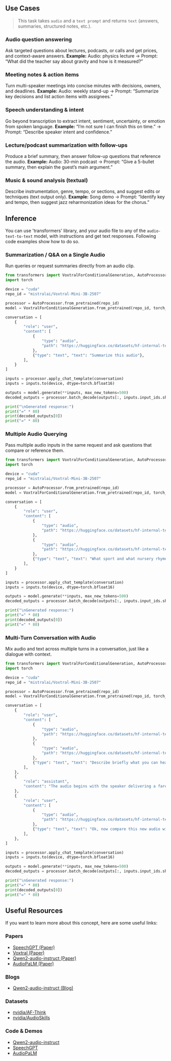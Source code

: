 ## Use Cases

> This task takes `audio` and a `text prompt` and returns `text` (answers, summaries, structured notes, etc.).

### Audio question answering
Ask targeted questions about lectures, podcasts, or calls and get prices, and context-aware answers.
**Example:** Audio: physics lecture → Prompt: “What did the teacher say about gravity and how is it measured?”

### Meeting notes & action items
Turn multi-speaker meetings into concise minutes with decisions, owners, and deadlines.
**Example:** Audio: weekly stand-up → Prompt: “Summarize key decisions and list action items with assignees.”

### Speech understanding & intent
Go beyond transcription to extract intent, sentiment, uncertainty, or emotion from spoken language.
**Example:** “I’m not sure I can finish this on time.” → Prompt: “Describe speaker intent and confidence.”

### Lecture/podcast summarization with follow-ups
Produce a brief summary, then answer follow-up questions that reference the audio.
**Example:** Audio: 30-min podcast → Prompt: “Give a 5-bullet summary, then explain the guest’s main argument.”

### Music & sound analysis (textual)
Describe instrumentation, genre, tempo, or sections, and suggest edits or techniques (text output only).
**Example:** Song demo → Prompt: “Identify key and tempo, then suggest jazz reharmonization ideas for the chorus.”

## Inference
You can use 'transformers' library, and your audio file to any of the `audio-text-to-text` model, with instructions and get text responses. Following code examples show how to do so.

### Summarization / Q&A on a Single Audio
Run queries or request summaries directly from an audio clip.

```python
from transformers import VoxtralForConditionalGeneration, AutoProcessor
import torch

device = "cuda"
repo_id = "mistralai/Voxtral-Mini-3B-2507"

processor = AutoProcessor.from_pretrained(repo_id)
model = VoxtralForConditionalGeneration.from_pretrained(repo_id, torch_dtype=torch.bfloat16, device_map=device)

conversation = [
    {
        "role": "user",
        "content": [
            {
                "type": "audio",
                "path": "https://huggingface.co/datasets/hf-internal-testing/dummy-audio-samples/resolve/main/winning_call.mp3",
            },
            {"type": "text", "text": "Summarize this audio"},
        ],
    }
]

inputs = processor.apply_chat_template(conversation)
inputs = inputs.to(device, dtype=torch.bfloat16)

outputs = model.generate(**inputs, max_new_tokens=500)
decoded_outputs = processor.batch_decode(outputs[:, inputs.input_ids.shape[1]:], skip_special_tokens=True)

print("\nGenerated response:")
print("=" * 80)
print(decoded_outputs[0])
print("=" * 80)
```

### Multiple Audio Querying 
Pass multiple audio inputs in the same request and ask questions that compare or reference them.

```python
from transformers import VoxtralForConditionalGeneration, AutoProcessor
import torch

device = "cuda"
repo_id = "mistralai/Voxtral-Mini-3B-2507"

processor = AutoProcessor.from_pretrained(repo_id)
model = VoxtralForConditionalGeneration.from_pretrained(repo_id, torch_dtype=torch.bfloat16, device_map=device)

conversation = [
    {
        "role": "user",
        "content": [
            {
                "type": "audio",
                "path": "https://huggingface.co/datasets/hf-internal-testing/dummy-audio-samples/resolve/main/mary_had_lamb.mp3",
            },
            {
                "type": "audio",
                "path": "https://huggingface.co/datasets/hf-internal-testing/dummy-audio-samples/resolve/main/winning_call.mp3",
            },
            {"type": "text", "text": "What sport and what nursery rhyme are referenced?"},
        ],
    }
]

inputs = processor.apply_chat_template(conversation)
inputs = inputs.to(device, dtype=torch.bfloat16)

outputs = model.generate(**inputs, max_new_tokens=500)
decoded_outputs = processor.batch_decode(outputs[:, inputs.input_ids.shape[1]:], skip_special_tokens=True)

print("\nGenerated response:")
print("=" * 80)
print(decoded_outputs[0])
print("=" * 80)
```

### Multi-Turn Conversation with Audio 
Mix audio and text across multiple turns in a conversation, just like a dialogue with context.

```python
from transformers import VoxtralForConditionalGeneration, AutoProcessor
import torch

device = "cuda"
repo_id = "mistralai/Voxtral-Mini-3B-2507"

processor = AutoProcessor.from_pretrained(repo_id)
model = VoxtralForConditionalGeneration.from_pretrained(repo_id, torch_dtype=torch.bfloat16, device_map=device)

conversation = [
    {
        "role": "user",
        "content": [
            {
                "type": "audio",
                "path": "https://huggingface.co/datasets/hf-internal-testing/dummy-audio-samples/resolve/main/obama.mp3",
            },
            {
                "type": "audio",
                "path": "https://huggingface.co/datasets/hf-internal-testing/dummy-audio-samples/resolve/main/bcn_weather.mp3",
            },
            {"type": "text", "text": "Describe briefly what you can hear."},
        ],
    },
    {
        "role": "assistant",
        "content": "The audio begins with the speaker delivering a farewell address in Chicago, reflecting on his eight years as president and expressing gratitude to the American people. The audio then transitions to a weather report, stating that it was 35 degrees in Barcelona the previous day, but the temperature would drop to minus 20 degrees the following day.",
    },
    {
        "role": "user",
        "content": [
            {
                "type": "audio",
                "path": "https://huggingface.co/datasets/hf-internal-testing/dummy-audio-samples/resolve/main/winning_call.mp3",
            },
            {"type": "text", "text": "Ok, now compare this new audio with the previous one."},
        ],
    },
]

inputs = processor.apply_chat_template(conversation)
inputs = inputs.to(device, dtype=torch.bfloat16)

outputs = model.generate(**inputs, max_new_tokens=500)
decoded_outputs = processor.batch_decode(outputs[:, inputs.input_ids.shape[1]:], skip_special_tokens=True)

print("\nGenerated response:")
print("=" * 80)
print(decoded_outputs[0])
print("=" * 80)
```

## Useful Resources

If you want to learn more about this concept, here are some useful links:

### Papers
- [SpeechGPT (Paper)](https://arxiv.org/pdf/2507.13264)
- [Voxtral (Paper)](https://arxiv.org/pdf/2507.13264)
- [Qwen2-audio-instruct (Paper)](https://arxiv.org/pdf/2407.10759)
- [AudioPaLM (Paper)](https://arxiv.org/pdf/2306.12925)

### Blogs
- [Qwen2-audio-instruct (Blog)](https://qwenlm.github.io/blog/qwen2-audio/)

### Datasets
- [nvidia/AF-Think](https://huggingface.co/datasets/nvidia/AF-Think)
- [nvidia/AudioSkills](https://huggingface.co/datasets/nvidia/AudioSkills)

### Code & Demos
- [Qwen2-audio-instruct](https://github.com/QwenLM/Qwen2-Audio)
- [SpeechGPT](https://github.com/QwenLM/Qwen2-Audio)
- [AudioPaLM](https://github.com/0nutation/SpeechGPT)
